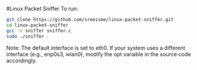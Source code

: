 #Linux Packet Sniffer
To run:
```bash
git clone https://github.com/sreeisme/linux-packet-sniffer.git
cd linux-packet-sniffer
gcc -o sniffer sniffer.c
sudo ./sniffer
```
Note: The default interface is set to eth0. If your system uses a different interface (e.g., enp0s3, wlan0), modify the opt variable in the source code accordingly.


